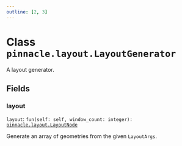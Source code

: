 ```yaml
---
outline: [2, 3]
---
```


# Class `pinnacle.layout.LayoutGenerator`


A layout generator.

## Fields

### layout

`layout`: <code>fun(self: self, window_count: integer): <a href="/lua-reference/main/classes/pinnacle.layout.LayoutNode">pinnacle.layout.LayoutNode</a></code>

Generate an array of geometries from the given `LayoutArgs`.


